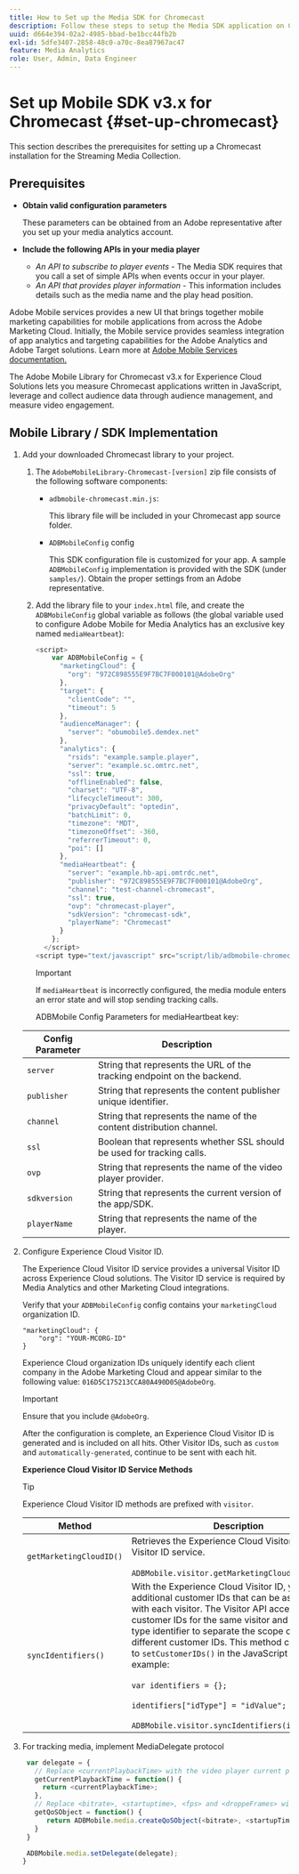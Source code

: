 ```yaml
---
title: How to Set up the Media SDK for Chromecast
description: Follow these steps to setup the Media SDK application on Chromecast.
uuid: d664e394-02a2-4985-bbad-be1bcc44fb2b
exl-id: 5dfe3407-2858-48c0-a70c-8ea87967ac47
feature: Media Analytics
role: User, Admin, Data Engineer
---
```

# Set up Mobile SDK v3.x for Chromecast {#set-up-chromecast}

This section describes the prerequisites for setting up a Chromecast installation for the Streaming Media Collection.

## Prerequisites

* **Obtain valid configuration parameters**

   These parameters can be obtained from an Adobe representative after you set up your media analytics account.
* **Include the following APIs in your media player**

   * *An API to subscribe to player events* - The Media SDK requires that you call a set of simple APIs when events occur in your player.
   * *An API that provides player information* - This information includes details such as the media name and the play head position.

Adobe Mobile services provides a new UI that brings together mobile marketing capabilities for mobile applications from across the Adobe Marketing Cloud. Initially, the Mobile service provides seamless integration of app analytics and targeting capabilities for the Adobe Analytics and Adobe Target solutions. Learn more at [Adobe Mobile Services documentation.](https://experienceleague.adobe.com/docs/mobile-services/using/home.html)

The Adobe Mobile Library for Chromecast v3.x for Experience Cloud Solutions lets you measure Chromecast applications written in JavaScript, leverage and collect audience data through audience management, and measure video engagement.

## Mobile Library / SDK Implementation

1. Add your downloaded Chromecast library to your project.

    1. The `AdobeMobileLibrary-Chromecast-[version]` zip file consists of the following software components:

        * `adbmobile-chromecast.min.js`:

          This library file will be included in your Chromecast app source folder.

        * `ADBMobileConfig` config

          This SDK configuration file is customized for your app. A sample `ADBMobileConfig` implementation is provided with the SDK (under `samples/`). Obtain the proper settings from an Adobe representative.

    1. Add the library file to your `index.html` file, and create the `ADBMobileConfig` global variable as follows (the global variable used to configure Adobe Mobile for Media Analytics has an exclusive key named `mediaHeartbeat`):

       ```js    
       <script>
           var ADBMobileConfig = {
             "marketingCloud": {
               "org": "972C898555E9F7BC7F000101@AdobeOrg"
             },
             "target": {
               "clientCode": "",
               "timeout": 5
             },
             "audienceManager": {
               "server": "obumobile5.demdex.net"
             },
             "analytics": {
               "rsids": "example.sample.player",
               "server": "example.sc.omtrc.net",
               "ssl": true,
               "offlineEnabled": false,
               "charset": "UTF-8",
               "lifecycleTimeout": 300,
               "privacyDefault": "optedin",
               "batchLimit": 0,
               "timezone": "MDT",
               "timezoneOffset": -360,
               "referrerTimeout": 0,
               "poi": []
             },
             "mediaHeartbeat": {
               "server": "example.hb-api.omtrdc.net",
               "publisher": "972C898555E9F7BC7F000101@AdobeOrg",
               "channel": "test-channel-chromecast",
               "ssl": true,
               "ovp": "chromecast-player",
               "sdkVersion": "chromecast-sdk",
               "playerName": "Chromecast"
             }
           };
         </script>
       <script type="text/javascript" src="script/lib/adbmobile-chromecast.min.js"></script>
       ```

       >[!IMPORTANT]
       >
       >If `mediaHeartbeat` is incorrectly configured, the media module enters an error state and will stop sending tracking calls.

       ADBMobile Config Parameters for mediaHeartbeat key:

   | Config Parameter | Description&nbsp;&nbsp;&nbsp;&nbsp; |
   | --- | --- |
   | `server` | String that represents the URL of the tracking endpoint on the backend.  |
   | `publisher` | String that represents the content publisher unique identifier.  |
   | `channel` | String that represents the name of the content distribution channel.  |
   | `ssl` | Boolean that represents whether SSL should be used for tracking calls.  |
   | `ovp` | String that represents the name of the video player provider.  |
   | `sdkversion` | String that represents the current version of the app/SDK.  |
   | `playerName` | String that represents the name of the player.  |


1. Configure Experience Cloud Visitor ID.

   The Experience Cloud Visitor ID service provides a universal Visitor ID across Experience Cloud solutions. The Visitor ID service is required by Media Analytics and other Marketing Cloud integrations.

   Verify that your `ADBMobileConfig` config contains your `marketingCloud` organization ID.

   ```
   "marketingCloud": {
       "org": "YOUR-MCORG-ID"
   }
   ```

   Experience Cloud organization IDs uniquely identify each client company in the Adobe Marketing Cloud and appear similar to the following value: `016D5C175213CCA80A490D05@AdobeOrg`.

   >[!IMPORTANT]
   >
   >Ensure that you include `@AdobeOrg`.

   After the configuration is complete, an Experience Cloud Visitor ID is generated and is included on all hits. Other Visitor IDs, such as `custom` and `automatically-generated`, continue to be sent with each hit.

   **Experience Cloud Visitor ID Service Methods**

   >[!TIP]
   >
   >Experience Cloud Visitor ID methods are prefixed with `visitor`.

   | Method | Description |
   | --- | --- |
   | `getMarketingCloudID()` | Retrieves the Experience Cloud Visitor ID from the Visitor ID service.  <br/><br/>`ADBMobile.visitor.getMarketingCloudID();` |
   | `syncIdentifiers()` | With the Experience Cloud Visitor ID, you can set additional customer IDs that can be associated with each visitor. The Visitor API accepts multiple customer IDs for the same visitor and a customer type identifier to separate the scope of the different customer IDs. This method corresponds to `setCustomerIDs()` in the JavaScript library.  For example: <br/><br/>`var identifiers = {};` <br/><br/>`identifiers["idType"] = "idValue";` <br/><br/>`ADBMobile.visitor.syncIdentifiers(identifiers);` |

1. For tracking media, implement MediaDelegate protocol

   ```js
    var delegate = {
      // Replace <currentPlaybackTime> with the video player current playback time
      getCurrentPlaybackTime = function() {
        return <currentPlaybackTime>;
      },
      // Replace <bitrate>, <startuptime>, <fps> and <droppeFrames> with the current playback QoS values.
      getQoSObject = function() {
         return ADBMobile.media.createQoSObject(<bitrate>, <startupTime>, <fps>, <droppedFrames>);
      }
    }

    ADBMobile.media.setDelegate(delegate);
   }
   ```

<!--   **Postbacks -** For more information about configuring postbacks, see [Configure Postbacks.](https://experienceleague.adobe.com/docs/mobile-services/using/manage-app-settings-ug/configuring-app/signals.html) -->
